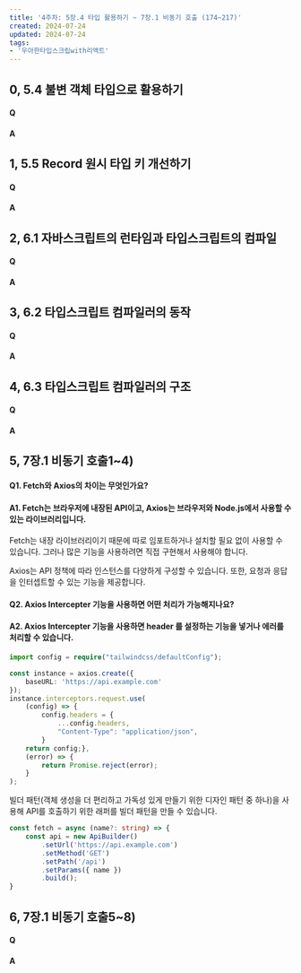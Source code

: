 ```yaml
---
title: '4주차: 5장.4 타입 활용하기 ~ 7장.1 비동기 호출 (174~217)'
created: 2024-07-24
updated: 2024-07-24
tags:
- '우아한타입스크립with리액트'
---
```


## 0, 5.4 불변 객체 타입으로 활용하기

#### Q


#### A


## 1, 5.5 Record 원시 타입 키 개선하기

#### Q


#### A


## 2, 6.1 자바스크립트의 런타임과 타입스크립트의 컴파일

#### Q


#### A


## 3, 6.2 타입스크립트 컴파일러의 동작

#### Q


#### A


## 4, 6.3 타입스크립트 컴파일러의 구조

#### Q


#### A


## 5, 7장.1 비동기 호출1~4)

#### Q1. Fetch와 Axios의 차이는 무엇인가요?

#### A1. Fetch는 브라우저에 내장된 API이고, Axios는 브라우저와 Node.js에서 사용할 수 있는 라이브러리입니다. 

Fetch는 내장 라이브러리이기 때문에 따로 임포트하거나 설치할 필요 없이 사용할 수 있습니다. 그러나 많은 기능을 사용하려면 직접 구현해서 사용해야 합니다.

Axios는 API 정책에 따라 인스턴스를 다양하게 구성할 수 있습니다. 또한, 요청과 응답을 인터셉트할 수 있는 기능을 제공합니다. 

#### Q2. Axios Intercepter 기능을 사용하면 어떤 처리가 가능해지나요?

#### A2. Axios Intercepter 기능을 사용하면 header 를 설정하는 기능을 넣거나 에러를 처리할 수 있습니다.

```typescript
import config = require("tailwindcss/defaultConfig");

const instance = axios.create({
    baseURL: 'https://api.example.com'
});
instance.interceptors.request.use(
    (config) => {
        config.headers = {
            ...config.headers,
            "Content-Type": "application/json",
        }
    return config;},
    (error) => {
        return Promise.reject(error);
    }
);
```

빌더 패턴(객체 생성을 더 편리하고 가독성 있게 만들기 위한 디자인 패턴 중 하나)을 사용해 API를 호출하기 위한 래퍼를 빌더 패턴을 만들 수 있습니다.

```typescript
const fetch = async (name?: string) => {
    const api = new ApiBuilder()
        .setUrl('https://api.example.com')
        .setMethod('GET')
        .setPath('/api')
        .setParams({ name })
        .build();
}
```

## 6, 7장.1 비동기 호출5~8)

#### Q


#### A

